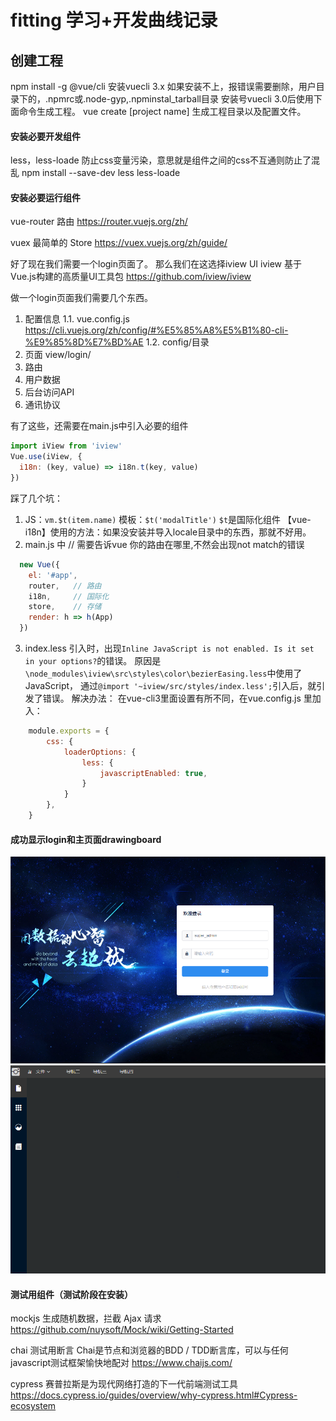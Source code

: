 # fitting 学习+开发曲线记录

## 创建工程
npm install -g @vue/cli 安装vuecli 3.x
如果安装不上，报错误需要删除，用户目录下的，.npmrc或.node-gyp,.npminstal_tarball目录
安装号vuecli 3.0后使用下面命令生成工程。
vue create [project name] 生成工程目录以及配置文件。

#### 安装必要开发组件
less，less-loade 防止css变量污染，意思就是组件之间的css不互通则防止了混乱
npm install --save-dev less less-loade

#### 安装必要运行组件
vue-router 路由
https://router.vuejs.org/zh/

vuex 最简单的 Store
https://vuex.vuejs.org/zh/guide/

好了现在我们需要一个login页面了。
那么我们在这选择iview UI
iview 基于Vue.js构建的高质量UI工具包
https://github.com/iview/iview

做一个login页面我们需要几个东西。
  1. 配置信息
     1.1. vue.config.js
     https://cli.vuejs.org/zh/config/#%E5%85%A8%E5%B1%80-cli-%E9%85%8D%E7%BD%AE
     1.2. config/目录
  2. 页面
     view/login/ 
  3. 路由
  4. 用户数据
  5. 后台访问API
  6. 通讯协议

有了这些，还需要在main.js中引入必要的组件
```javascript
import iView from 'iview'
Vue.use(iView, {
  i18n: (key, value) => i18n.t(key, value)
})
```
踩了几个坑：
1. JS：`vm.$t(item.name)`
   模板：`$t('modalTitle')`
   `$t`是国际化组件 【vue-i18n】使用的方法：如果没安装并导入locale目录中的东西，那就不好用。
2. main.js 中
  // 需要告诉vue 你的路由在哪里,不然会出现not match的错误
```javascript
  new Vue({
    el: '#app',
    router,   // 路由
    i18n,     // 国际化
    store,    // 存储
    render: h => h(App)
  })
```
3. index.less 引入时，出现`Inline JavaScript is not enabled. Is it set in your options?`的错误。
   原因是`\node_modules\iview\src\styles\color\bezierEasing.less`中使用了JavaScript，
   通过`@import '~iview/src/styles/index.less';`引入后，就引发了错误。
   解决办法：
   在vue-cli3里面设置有所不同，在vue.config.js 里加入：
```javascript
    module.exports = {
        css: {
            loaderOptions: {
                less: {
                    javascriptEnabled: true,
                }
            }
        },
    }
```
#### 成功显示login和主页面drawingboard
![login页面成功访问](/snapshot/snipaste_20190822_103515.png "login页面")
![主页面drawingboard成功访问](/snapshot/snipaste_20190822_103355.png "主页面drawingboard")

#### 测试用组件（测试阶段在安装）
mockjs 生成随机数据，拦截 Ajax 请求
https://github.com/nuysoft/Mock/wiki/Getting-Started

chai 测试用断言 Chai是节点和浏览器的BDD / TDD断言库，可以与任何javascript测试框架愉快地配对
https://www.chaijs.com/

cypress 赛普拉斯是为现代网络打造的下一代前端测试工具
https://docs.cypress.io/guides/overview/why-cypress.html#Cypress-ecosystem

